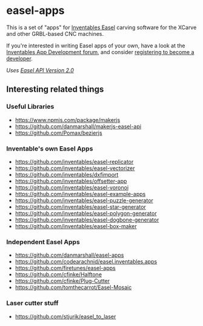 # easel-apps

This is a set of "apps" for [Inventables Easel](http://http://easel.inventables.com/) carving software for the XCarve and other GRBL-based CNC machines.

If you're interested in writing Easel apps of your own, have a look at  the [Inventables App Development forum](https://discuss.inventables.com/c/easel/app-development), and consider [registering to become a developer](http://goo.gl/forms/8RoPg8TfZ2112).

*Uses [Easel API Version 2.0](http://developer.easel.com/)*

## Interesting related things

### Useful Libraries
* https://www.npmjs.com/package/makerjs
* https://github.com/danmarshall/makerjs-easel-api
* https://github.com/Pomax/bezierjs

### Inventable's own Easel Apps
* https://github.com/inventables/easel-replicator
* https://github.com/inventables/easel-vectorizer
* https://github.com/inventables/dxfimport
* https://github.com/inventables/offsetter-app
* https://github.com/inventables/easel-voronoi
* https://github.com/inventables/easel-example-apps
* https://github.com/inventables/easel-puzzle-generator
* https://github.com/inventables/easel-star-generator
* https://github.com/inventables/easel-polygon-generator
* https://github.com/inventables/easel-dogbone-generator
* https://github.com/inventables/easel-box-maker

### Independent Easel Apps
* https://github.com/danmarshall/easel-apps
* https://github.com/codearachnid/easel.inventables.apps
* https://github.com/firetunes/easel-apps
* https://github.com/cfinke/Halftone
* https://github.com/cfinke/Plug-Cutter
* https://github.com/tomthecarrot/Easel-Mosaic

### Laser cutter stuff
* https://github.com/stjurik/easel_to_laser